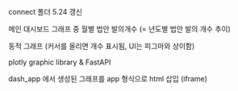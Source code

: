 
connect 폴더 5.24 갱신

메인 대시보드 그래프 중 월별 법안 발의개수 (= 년도별 법안 발의 개수 추이)

동적 그래프 (커서를 올리면 개수 표시됨, UI는 피그마와 상이함)

plotly graphic library & FastAPI

dash_app 에서 생성된 그래프를 app 형식으로 html 삽입 (iframe)
